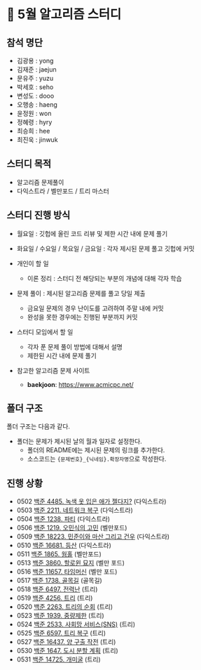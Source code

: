 # :pencil: 5월 알고리즘 스터디

## 참석 명단

* 김광용 : yong
* 김재준 : jaejun
* 문유주 : yuzu
* 박세호 : seho
* 변성도 : dooo
* 오행송 : haeng 
* 윤정원 : won
* 정혜령 : hyry
* 최승희 : hee
* 최진욱 : jinwuk

## 스터디 목적 

* 알고리즘 문제풀이
* 다익스트라 / 벨만포드 / 트리 마스터

## 스터디 진행 방식

* 월요일 : 깃헙에 올린 코드 리뷰 및 제한 시간 내에 문제 풀기  
* 화요일 / 수요일 / 목요일 / 금요일 : 각자 제시된 문제 풀고 깃헙에 커밋   

* 개인이 할 일

  * 이론 정리 : 스터디 전 해당되는 부분의 개념에 대해 각자 학습
* 문제 풀이 : 제시된 알고리즘 문제를 풀고 당일 제출 
    * 금요일 문제의 경우 난이도를 고려하여 주말 내에 커밋
    * 완성을 못한 경우에는 진행된 부분까지 커밋

* 스터디 모임에서 할 일

  * 각자 푼 문제 풀이 방법에 대해서 설명
  * 제한된 시간 내에  문제 풀기

* 참고한 알고리즘 문제 사이트

  *  **baekjoon**: https://www.acmicpc.net/

## 폴더 구조

폴더 구조는 다음과 같다.

* 폴더는 문제가 제시된 날의 월과 일자로 설정한다.
  * 폴더의 README에는 제시된 문제의 링크를 추가한다.
  * 소스코드는 `{문제번호}_{닉네임}.확장자명`으로 작성한다.

## 진행 상황

- 0502 [백준 4485. 녹색 옷 입은 애가 젤다지?](https://www.acmicpc.net/problem/4485) (다익스트라)
- 0503 [백준 2211. 네트워크 복구](https://www.acmicpc.net/problem/2211) (다익스트라)
- 0504 [백준 1238. 파티](https://www.acmicpc.net/problem/1238) (다익스트라)
- 0506 [백준 1219. 오민식의 고민](https://www.acmicpc.net/problem/1219) (벨만포드)
- 0509 [백준 18223. 민준이와 마산 그리고 건우](https://www.acmicpc.net/problem/18223) (다익스트라)
- 0510 [백준 16681. 등산](https://www.acmicpc.net/problem/16681) (다익스트라)
- 0511 [백준 1865. 웜홀](https://www.acmicpc.net/problem/1865) (벨만포드)
- 0513 [백준 3860. 할로윈 묘지](https://www.acmicpc.net/problem/3860) (벨만 포드)
- 0516 [백준 11657. 타임머신](https://www.acmicpc.net/problem/11657) (벨만 포드)
- 0517 [백준 1738. 골목길](https://www.acmicpc.net/problem/1738) (골목길)
- 0518 [백준 6497. 전력난](https://www.acmicpc.net/problem/6497) (트리)
- 0519 [백준 4256. 트리](https://www.acmicpc.net/problem/4256) (트리)
- 0520 [백준 2263. 트리의 순회](https://www.acmicpc.net/problem/2263) (트리)
- 0523 [백준 1939. 중량제한](https://www.acmicpc.net/problem/1939) (트리)
- 0524 [백준 2533. 사회망 서비스(SNS)](https://www.acmicpc.net/problem/2533) (트리)
- 0525 [백준 6597. 트리 복구](https://www.acmicpc.net/problem/6597) (트리)
- 0527 [백준 16437. 양 구출 작전](https://www.acmicpc.net/problem/16437) (트리)
- 0530 [백준 1647. 도시 분할 계획](https://www.acmicpc.net/problem/1647) (트리)
- 0531 [백준 14725. 개미굴](https://www.acmicpc.net/problem/14725) (트리)
